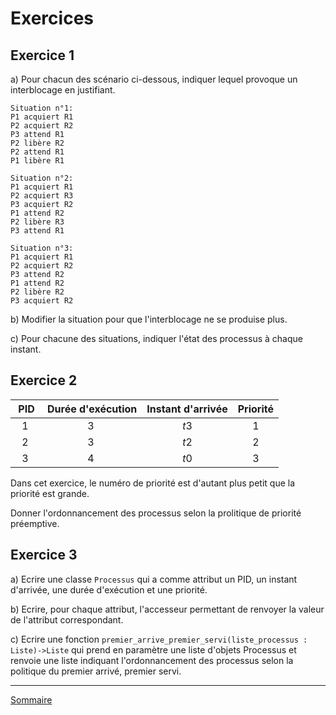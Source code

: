 # Exercices

## Exercice 1

a) Pour chacun des scénario ci-dessous, indiquer lequel provoque un interblocage en justifiant.

```
Situation n°1:
P1 acquiert R1
P2 acquiert R2
P3 attend R1
P2 libère R2
P2 attend R1
P1 libère R1
```

```
Situation n°2:
P1 acquiert R1
P2 acquiert R3
P3 acquiert R2
P1 attend R2
P2 libère R3
P3 attend R1
```

```
Situation n°3:
P1 acquiert R1
P2 acquiert R2
P3 attend R2
P1 attend R2
P2 libère R2
P3 acquiert R2
```

b) Modifier la situation pour que l'interblocage ne se produise plus.

c) Pour chacune des situations, indiquer l'état des processus à chaque instant.

## Exercice 2

| PID | Durée d'exécution | Instant d'arrivée | Priorité |
| :---: | :---: | :---: |:---: |
| $1$ | $3$ | $t3$ | $1$ |
| $2$ | $3$ | $t2$ | $2$ |
| $3$ | $4$ | $t0$ | $3$ |

Dans cet exercice, le numéro de priorité est d'autant plus petit que la priorité est grande.

Donner l'ordonnancement des processus selon la prolitique de priorité préemptive.

## Exercice 3

a) Ecrire une classe `Processus` qui a comme attribut un PID, un instant d'arrivée, une durée d'exécution et une priorité.

b) Ecrire, pour chaque attribut, l'accesseur permettant de renvoyer la valeur de l'attribut correspondant.

c) Ecrire une fonction `premier_arrive_premier_servi(liste_processus : Liste)->Liste` qui prend en paramètre une liste d'objets Processus et renvoie une liste indiquant l'ordonnancement des processus selon la politique du premier arrivé, premier servi.

_____________

[Sommaire](./../../README.md)

